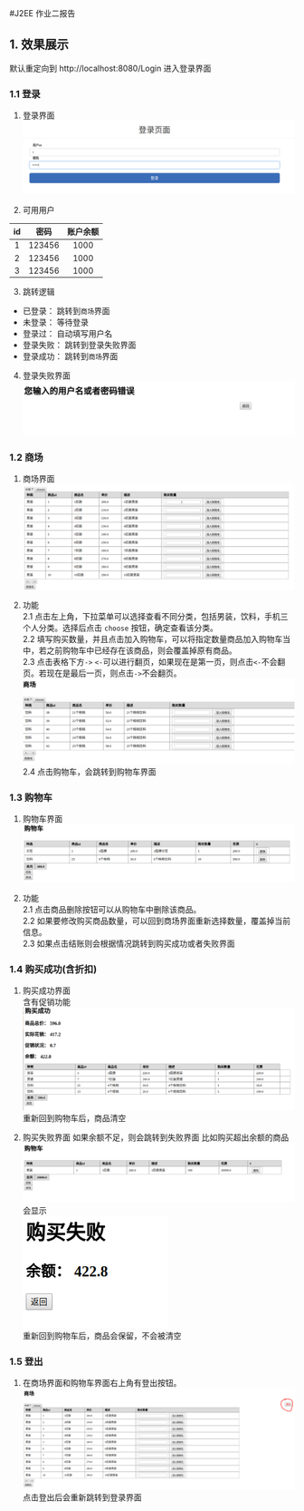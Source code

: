 #J2EE 作业二报告

## 1. 效果展示
默认重定向到 http://localhost:8080/Login 进入登录界面
### 1.1 登录
1. 登录界面
![](./resources/Login.bmp)

2. 可用用户    

| id        | 密码    |  账户余额  |  
| :--------: | :-----:   | :----: |  
| 1        | 123456      |   1000    |  
| 2        | 123456      |   1000    |  
| 3        | 123456      |   1000    |  


3. 跳转逻辑
* 已登录： 跳转到`商场`界面 
* 未登录： 等待登录
* 登录过： 自动填写用户名
* 登录失败： 跳转到登录失败界面
* 登录成功： 跳转到`商场`界面

4. 登录失败界面
![](./resources/LoginFailed.bmp)

### 1.2 商场
1. 商场界面  
![](./resources/Mall.bmp)

2. 功能  
2.1 点击左上角，下拉菜单可以选择查看不同分类，包括男装，饮料，手机三个人分类。选择后点击 `choose` 按钮，确定查看该分类。  
2.2 填写购买数量，并且点击加入购物车，可以将指定数量商品加入购物车当中，若之前购物车中已经存在该商品，则会覆盖掉原有商品。  
2.3 点击表格下方`->` `<-`可以进行翻页，如果现在是第一页，则点击`<-`不会翻页。若现在是最后一页，则点击`->`不会翻页。
![](./resources/Page.bmp)
2.4 点击购物车，会跳转到购物车界面  

### 1.3 购物车
1. 购物车界面  
![](./resources/Cart.bmp)

2. 功能  
2.1 点击商品删除按钮可以从购物车中删除该商品。  
2.2 如果要修改购买商品数量，可以回到商场界面重新选择数量，覆盖掉当前信息。  
2.3 如果点击结账则会根据情况跳转到购买成功或者失败界面  

### 1.4 购买成功(含折扣)  
1. 购买成功界面  
含有促销功能  
![](./resources/BuySuc.bmp)
重新回到购物车后，商品清空  

2. 购买失败界面
如果余额不足，则会跳转到失败界面
比如购买超出余额的商品  
![](./resources/BuyFail1.bmp)
会显示  
![](./resources/BuyFail.bmp)  
重新回到购物车后，商品会保留，不会被清空  

### 1.5 登出  
1. 在商场界面和购物车界面右上角有登出按钮。    
![](./resources/Logout.bmp)
点击登出后会重新跳转到登录界面  